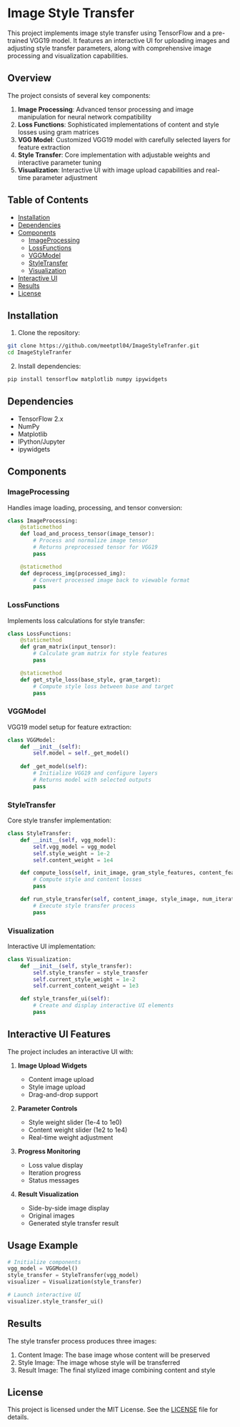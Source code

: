 # Image Style Transfer

This project implements image style transfer using TensorFlow and a pre-trained VGG19 model. It features an interactive UI for uploading images and adjusting style transfer parameters, along with comprehensive image processing and visualization capabilities.

## Overview

The project consists of several key components:

1. **Image Processing**: Advanced tensor processing and image manipulation for neural network compatibility
2. **Loss Functions**: Sophisticated implementations of content and style losses using gram matrices
3. **VGG Model**: Customized VGG19 model with carefully selected layers for feature extraction
4. **Style Transfer**: Core implementation with adjustable weights and interactive parameter tuning
5. **Visualization**: Interactive UI with image upload capabilities and real-time parameter adjustment

## Table of Contents

- [Installation](#installation)
- [Dependencies](#dependencies)
- [Components](#components)
  - [ImageProcessing](#imageprocessing)
  - [LossFunctions](#lossfunctions)
  - [VGGModel](#vggmodel)
  - [StyleTransfer](#styletransfer)
  - [Visualization](#visualization)
- [Interactive UI](#interactive-ui)
- [Results](#results)
- [License](#license)

## Installation

1. Clone the repository:
```bash
git clone https://github.com/meetptl04/ImageStyleTranfer.git
cd ImageStyleTranfer
```

2. Install dependencies:
```bash
pip install tensorflow matplotlib numpy ipywidgets
```

## Dependencies

- TensorFlow 2.x
- NumPy
- Matplotlib
- IPython/Jupyter
- ipywidgets

## Components

### ImageProcessing

Handles image loading, processing, and tensor conversion:

```python
class ImageProcessing:
    @staticmethod
    def load_and_process_tensor(image_tensor):
        # Process and normalize image tensor
        # Returns preprocessed tensor for VGG19
        pass

    @staticmethod
    def deprocess_img(processed_img):
        # Convert processed image back to viewable format
        pass
```

### LossFunctions

Implements loss calculations for style transfer:

```python
class LossFunctions:
    @staticmethod
    def gram_matrix(input_tensor):
        # Calculate gram matrix for style features
        pass

    @staticmethod
    def get_style_loss(base_style, gram_target):
        # Compute style loss between base and target
        pass
```

### VGGModel

VGG19 model setup for feature extraction:

```python
class VGGModel:
    def __init__(self):
        self.model = self._get_model()
        
    def _get_model(self):
        # Initialize VGG19 and configure layers
        # Returns model with selected outputs
        pass
```

### StyleTransfer

Core style transfer implementation:

```python
class StyleTransfer:
    def __init__(self, vgg_model):
        self.vgg_model = vgg_model
        self.style_weight = 1e-2
        self.content_weight = 1e4

    def compute_loss(self, init_image, gram_style_features, content_features):
        # Compute style and content losses
        pass

    def run_style_transfer(self, content_image, style_image, num_iterations=300):
        # Execute style transfer process
        pass
```

### Visualization

Interactive UI implementation:

```python
class Visualization:
    def __init__(self, style_transfer):
        self.style_transfer = style_transfer
        self.current_style_weight = 1e-2
        self.current_content_weight = 1e3

    def style_transfer_ui(self):
        # Create and display interactive UI elements
        pass
```

## Interactive UI Features

The project includes an interactive UI with:

1. **Image Upload Widgets**
   - Content image upload
   - Style image upload
   - Drag-and-drop support

2. **Parameter Controls**
   - Style weight slider (1e-4 to 1e0)
   - Content weight slider (1e2 to 1e4)
   - Real-time weight adjustment

3. **Progress Monitoring**
   - Loss value display
   - Iteration progress
   - Status messages

4. **Result Visualization**
   - Side-by-side image display
   - Original images
   - Generated style transfer result

## Usage Example

```python
# Initialize components
vgg_model = VGGModel()
style_transfer = StyleTransfer(vgg_model)
visualizer = Visualization(style_transfer)

# Launch interactive UI
visualizer.style_transfer_ui()
```

## Results

The style transfer process produces three images:
1. Content Image: The base image whose content will be preserved
2. Style Image: The image whose style will be transferred
3. Result Image: The final stylized image combining content and style


## License

This project is licensed under the MIT License. See the [LICENSE](LICENSE) file for details.
